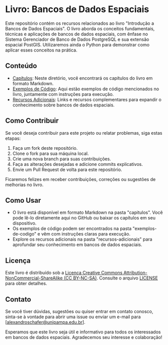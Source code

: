 # Livro: Bancos de Dados Espaciais

Este repositório contém os recursos relacionados ao livro "Introdução a Bancos de Dados Espaciais". O livro aborda os conceitos fundamentais, técnicas e aplicações de bancos de dados espaciais, com ênfase no Sistema Gerenciador de Banco de Dados PostgreSQL e sua extensão espacial PostGIS. Utilizaremos ainda o Python para demonstrar como aplicar esses conceitos na prática.

## Conteúdo

- [Capítulos](/https://alexandrogschafer.github.io/Spatial-Database/intro.html): Neste diretório, você encontrará os capítulos do livro em formato Markdown.
- [Exemplos de Código](/exemplos-de-codigo): Aqui estão exemplos de código mencionados no livro, juntamente com instruções para execução.
- [Recursos Adicionais](/recursos-adicionais): Links e recursos complementares para expandir o conhecimento sobre bancos de dados espaciais.

## Como Contribuir

Se você deseja contribuir para este projeto ou relatar problemas, siga estas etapas:

1. Faça um fork deste repositório.
2. Clone o fork para sua máquina local.
3. Crie uma nova branch para suas contribuições.
4. Faça as alterações desejadas e adicione commits explicativos.
5. Envie um Pull Request de volta para este repositório.

Ficaremos felizes em receber contribuições, correções ou sugestões de melhorias no livro.

## Como Usar

- O livro está disponível em formato Markdown na pasta "capitulos". Você pode lê-lo diretamente aqui no GitHub ou baixar os capítulos em seu dispositivo.
- Os exemplos de código podem ser encontrados na pasta "exemplos-de-codigo" e vêm com instruções claras para execução.
- Explore os recursos adicionais na pasta "recursos-adicionais" para aprofundar seu conhecimento em bancos de dados espaciais.

## Licença

Este livro é distribuído sob a [Licença Creative Commons Attribution-NonCommercial-ShareAlike (CC BY-NC-SA)](https://creativecommons.org/licenses/by-nc-sa/4.0/). Consulte o arquivo [LICENSE](/LICENSE) para obter detalhes.

## Contato

Se você tiver dúvidas, sugestões ou quiser entrar em contato conosco, sinta-se à vontade para abrir uma issue ou enviar um e-mail para [alexandroschafer@unipampa.edu.br].

Esperamos que este livro seja útil e informativo para todos os interessados em bancos de dados espaciais. Agradecemos seu interesse e colaboração!
